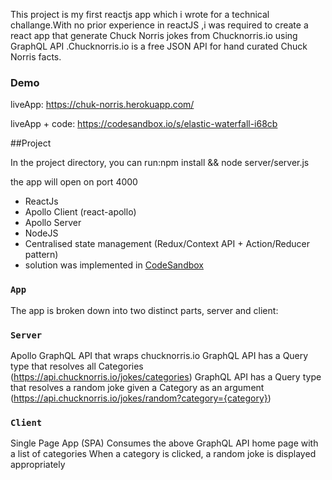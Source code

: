 This project is my first reactjs app which i wrote for a technical challange.With no prior experience in reactJS ,i was required to create a react app that generate Chuck Norris jokes from Chucknorris.io using GraphQL API .Chucknorris.io is a free JSON API for hand curated Chuck Norris facts. 


### Demo  

 liveApp: https://chuk-norris.herokuapp.com/
 
 
 liveApp + code: https://codesandbox.io/s/elastic-waterfall-i68cb

##Project

In the project directory, you can run:npm install && node server/server.js 

the app will open on port 4000 

- ReactJs 
- Apollo Client (react-apollo)
- Apollo Server
- NodeJS 
- Centralised state management (Redux/Context API + Action/Reducer pattern)
- solution was implemented in [CodeSandbox](https://codesandbox.io/s/elastic-waterfall-i68cb) 


### `App`

The app is broken down into two 
distinct parts, server and client:

### `Server`
Apollo GraphQL API that wraps chucknorris.io 
GraphQL API has a Query type that resolves all Categories (https://api.chucknorris.io/jokes/categories)
GraphQL API has a Query type that resolves a random joke given a Category as an argument (https://api.chucknorris.io/jokes/random?category={category})
### `Client`
Single Page App (SPA)
Consumes the above GraphQL API 
home page with a list of categories
When a category is clicked,  a random joke is displayed appropriately 


